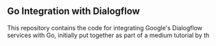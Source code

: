 ## Go Integration with Dialogflow
This repository contains the code for integrating Google's Dialogflow services with Go, initially put together as part of a medium tutorial by th